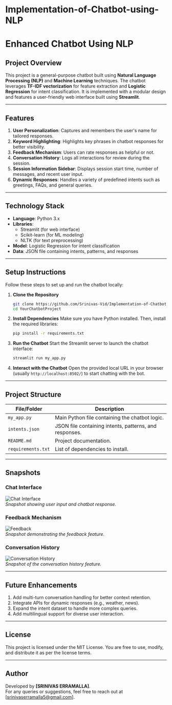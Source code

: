 # Implementation-of-Chatbot-using-NLP

# **Enhanced Chatbot Using NLP**

## **Project Overview**
This project is a general-purpose chatbot built using **Natural Language Processing (NLP)** and **Machine Learning** techniques. The chatbot leverages **TF-IDF vectorization** for feature extraction and **Logistic Regression** for intent classification. It is implemented with a modular design and features a user-friendly web interface built using **Streamlit**.

---

## **Features**
1. **User Personalization**: Captures and remembers the user's name for tailored responses.
2. **Keyword Highlighting**: Highlights key phrases in chatbot responses for better visibility.
3. **Feedback Mechanism**: Users can rate responses as helpful or not.
4. **Conversation History**: Logs all interactions for review during the session.
5. **Session Information Sidebar**: Displays session start time, number of messages, and recent user input.
6. **Dynamic Responses**: Handles a variety of predefined intents such as greetings, FAQs, and general queries.

---

## **Technology Stack**
- **Language**: Python 3.x
- **Libraries**: 
  - Streamlit (for web interface)
  - Scikit-learn (for ML modeling)
  - NLTK (for text preprocessing)
- **Model**: Logistic Regression for intent classification
- **Data**: JSON file containing intents, patterns, and responses

---

## **Setup Instructions**
Follow these steps to set up and run the chatbot locally:

1. **Clone the Repository**
   ```bash
   git clone https://github.com/Srinivas-Vid/Implementation-of-Chatbot-using-NLP.git
   cd YourChatbotProject
   ```

2. **Install Dependencies**
   Make sure you have Python installed. Then, install the required libraries:
   ```bash
   pip install -r requirements.txt
   ```

3. **Run the Chatbot**
   Start the Streamlit server to launch the chatbot interface:
   ```bash
   streamlit run my_app.py
   ```

4. **Interact with the Chatbot**
   Open the provided local URL in your browser (usually `http://localhost:8502/`) to start chatting with the bot.

---

## **Project Structure**
| File/Folder      | Description                                       |
|------------------|---------------------------------------------------|
| `my_app.py`         | Main Python file containing the chatbot logic.    |
| `intents.json`   | JSON file containing intents, patterns, and responses. |
| `README.md`      | Project documentation.                           |
| `requirements.txt` | List of dependencies to install.                |

---

## **Snapshots**
### **Chat Interface**
![Chat Interface](path/to/snapshot1.png)  
*Snapshot showing user input and chatbot response.*

### **Feedback Mechanism**
![Feedback](path/to/snapshot2.png)  
*Snapshot demonstrating the feedback feature.*

### **Conversation History**
![Conversation History](path/to/snapshot3.png)  
*Snapshot of the conversation history feature.*

---

## **Future Enhancements**
1. Add multi-turn conversation handling for better context retention.
2. Integrate APIs for dynamic responses (e.g., weather, news).
3. Expand the intent dataset to handle more complex queries.
4. Add multilingual support for diverse user interaction.

---

## **License**
This project is licensed under the MIT License. You are free to use, modify, and distribute it as per the license terms.

---

## **Author**
Developed by **[SRINIVAS ERRAMALLA]**.  
For any queries or suggestions, feel free to reach out at [srinivaserramalla5@gmail.com].
